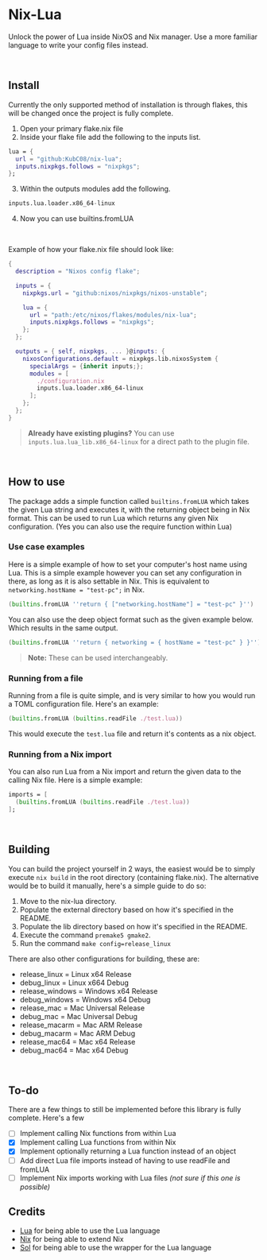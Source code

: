 # Nix-Lua
Unlock the power of Lua inside NixOS and Nix manager. Use a more familiar language to write your config files instead.

</br>

## Install
Currently the only supported method of installation is through flakes, this will be changed once the project is fully complete.

1. Open your primary flake.nix file
2. Inside your flake file add the following to the inputs list.
```nix
lua = {
  url = "github:KubC08/nix-lua";
  inputs.nixpkgs.follows = "nixpkgs";
};
```
3. Within the outputs modules add the following.
```nix
inputs.lua.loader.x86_64-linux
```
4. Now you can use builtins.fromLUA

</br>

Example of how your flake.nix file should look like:
```nix
{
  description = "Nixos config flake";

  inputs = {
    nixpkgs.url = "github:nixos/nixpkgs/nixos-unstable";

    lua = {
      url = "path:/etc/nixos/flakes/modules/nix-lua";
      inputs.nixpkgs.follows = "nixpkgs";
    };
  };

  outputs = { self, nixpkgs, ... }@inputs: {
    nixosConfigurations.default = nixpkgs.lib.nixosSystem {
      specialArgs = {inherit inputs;};
      modules = [
        ./configuration.nix
        inputs.lua.loader.x86_64-linux
      ];
    };
  };
}
```

> **Already have existing plugins?** You can use ``inputs.lua.lua_lib.x86_64-linux`` for a direct path to the plugin file.

</br>

## How to use
The package adds a simple function called ``builtins.fromLUA`` which takes the given Lua string and executes it, with the returning object being in Nix format.
This can be used to run Lua which returns any given Nix configuration. (Yes you can also use the require function within Lua)

### Use case examples
Here is a simple example of how to set your computer's host name using Lua. This is a simple example however you can set any configuration in there, as long as it is also settable in Nix.
This is equivalent to ``networking.hostName = "test-pc";`` in Nix.
```nix
(builtins.fromLUA ''return { ["networking.hostName"] = "test-pc" }'')
```

You can also use the deep object format such as the given example below. Which results in the same output.
```nix
(builtins.fromLUA ''return { networking = { hostName = "test-pc" } }'')
```
> **Note:** These can be used interchangeably.

### Running from a file
Running from a file is quite simple, and is very similar to how you would run a TOML configuration file. Here's an example:
```nix
(builtins.fromLUA (builtins.readFile ./test.lua))
```
This would execute the ``test.lua`` file and return it's contents as a nix object.

### Running from a Nix import
You can also run Lua from a Nix import and return the given data to the calling Nix file. Here is a simple example:
```nix
imports = [
  (builtins.fromLUA (builtins.readFile ./test.lua))
];
```

</br>

## Building
You can build the project yourself in 2 ways, the easiest would be to simply execute ``nix build`` in the root directory (containing flake.nix).
The alternative would be to build it manually, here's a simple guide to do so:

1. Move to the nix-lua directory.
2. Populate the external directory based on how it's specified in the README.
3. Populate the lib directory based on how it's specified in the README.
4. Execute the command ``premake5 gmake2``.
5. Run the command ``make config=release_linux``

There are also other configurations for building, these are:
- release_linux = Linux x64 Release
- debug_linux = Linux x664 Debug
- release_windows = Windows x64 Release
- debug_windows = Windows x64 Debug
- release_mac = Mac Universal Release
- debug_mac = Mac Universal Debug
- release_macarm = Mac ARM Release
- debug_macarm = Mac ARM Debug
- release_mac64 = Mac x64 Release
- debug_mac64 = Mac x64 Debug

</br>

## To-do
There are a few things to still be implemented before this library is fully complete. Here's a few

 - [ ] Implement calling Nix functions from within Lua
 - [X] Implement calling Lua functions from within Nix
 - [X] Implement optionally returning a Lua function instead of an object
 - [ ] Add direct Lua file imports instead of having to use readFile and fromLUA
 - [ ] Implement Nix imports working with Lua files *(not sure if this one is possible)*

## Credits
- [Lua](https://www.lua.org/) for being able to use the Lua language
- [Nix](https://nixos.org/) for being able to extend Nix
- [Sol](https://github.com/ThePhD/sol2) for being able to use the wrapper for the Lua language
